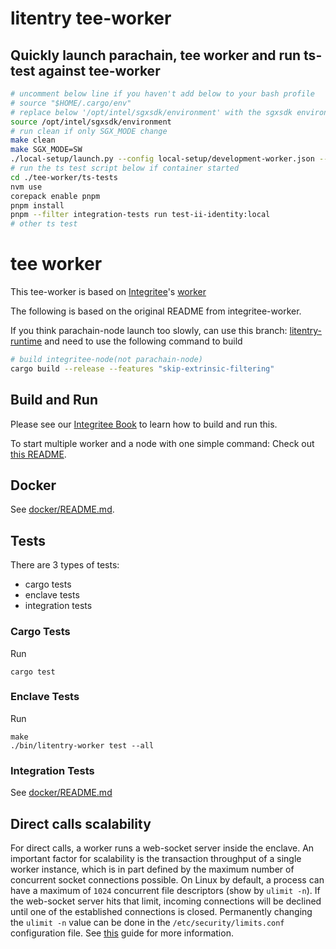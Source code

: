 # litentry tee-worker

## Quickly launch parachain, tee worker and run ts-test against tee-worker

```bash
# uncomment below line if you haven't add below to your bash profile
# source "$HOME/.cargo/env"
# replace below '/opt/intel/sgxsdk/environment' with the sgxsdk environment file path in your system
source /opt/intel/sgxsdk/environment
# run clean if only SGX_MODE change
make clean
make SGX_MODE=SW
./local-setup/launch.py --config local-setup/development-worker.json --parachain local-docker
# run the ts test script below if container started
cd ./tee-worker/ts-tests
nvm use
corepack enable pnpm
pnpm install
pnpm --filter integration-tests run test-ii-identity:local
# other ts test
```

# tee worker

This tee-worker is based on [Integritee](https://integritee.network)'s [worker](https://github.com/integritee-network/worker)

The following is based on the original README from integritee-worker.

If you think parachain-node launch too slowly, can use this branch: [litentry-runtime](https://github.com/litentry/integritee-node/tree/litentry-runtime) and need to use the following command to build

```bash
# build integritee-node(not parachain-node)
cargo build --release --features "skip-extrinsic-filtering"
```

## Build and Run

Please see our [Integritee Book](https://docs.integritee.network/4-development/4.4-sdk) to learn how to build and run this.

To start multiple worker and a node with one simple command: Check out [this README](local-setup/README.md).

## Docker

See [docker/README.md](docker/README.md).

## Tests

There are 3 types of tests:

-   cargo tests
-   enclave tests
-   integration tests

### Cargo Tests

Run

```
cargo test
```

### Enclave Tests

Run

```
make
./bin/litentry-worker test --all
```

### Integration Tests

See [docker/README.md](docker/README.md)

## Direct calls scalability

For direct calls, a worker runs a web-socket server inside the enclave. An important factor for scalability is the transaction throughput of a single worker instance, which is in part defined by the maximum number of concurrent socket connections possible. On Linux by default, a process can have a maximum of `1024` concurrent file descriptors (show by `ulimit -n`).
If the web-socket server hits that limit, incoming connections will be declined until one of the established connections is closed. Permanently changing the `ulimit -n` value can be done in the `/etc/security/limits.conf` configuration file. See [this](https://linuxhint.com/permanently_set_ulimit_value/) guide for more information.
